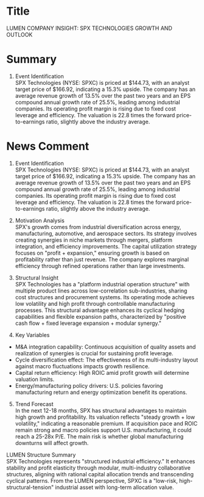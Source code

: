 # Title
LUMEN COMPANY INSIGHT: SPX TECHNOLOGIES GROWTH AND OUTLOOK

# Summary
1. Event Identification  
SPX Technologies (NYSE: SPXC) is priced at $144.73, with an analyst target price of $166.92, indicating a 15.3% upside. The company has an average revenue growth of 13.5% over the past two years and an EPS compound annual growth rate of 25.5%, leading among industrial companies. Its operating profit margin is rising due to fixed cost leverage and efficiency. The valuation is 22.8 times the forward price-to-earnings ratio, slightly above the industry average.

# News Comment
1. Event Identification  
SPX Technologies (NYSE: SPXC) is priced at $144.73, with an analyst target price of $166.92, indicating a 15.3% upside. The company has an average revenue growth of 13.5% over the past two years and an EPS compound annual growth rate of 25.5%, leading among industrial companies. Its operating profit margin is rising due to fixed cost leverage and efficiency. The valuation is 22.8 times the forward price-to-earnings ratio, slightly above the industry average.

2. Motivation Analysis  
SPX's growth comes from industrial diversification across energy, manufacturing, automotive, and aerospace sectors. Its strategy involves creating synergies in niche markets through mergers, platform integration, and efficiency improvements. The capital utilization strategy focuses on "profit + expansion," ensuring growth is based on profitability rather than just revenue. The company explores marginal efficiency through refined operations rather than large investments.

3. Structural Insight  
SPX Technologies has a "platform industrial operation structure" with multiple product lines across low-correlation sub-industries, sharing cost structures and procurement systems. Its operating mode achieves low volatility and high profit through controllable manufacturing processes. This structural advantage enhances its cyclical hedging capabilities and flexible expansion paths, characterized by "positive cash flow + fixed leverage expansion + modular synergy."

4. Key Variables  
- M&A integration capability: Continuous acquisition of quality assets and realization of synergies is crucial for sustaining profit leverage.  
- Cycle diversification effect: The effectiveness of its multi-industry layout against macro fluctuations impacts growth resilience.  
- Capital return efficiency: High ROIC amid profit growth will determine valuation limits.  
- Energy/manufacturing policy drivers: U.S. policies favoring manufacturing return and energy optimization benefit its operations.

5. Trend Forecast  
In the next 12-18 months, SPX has structural advantages to maintain high growth and profitability. Its valuation reflects "steady growth + low volatility," indicating a reasonable premium. If acquisition pace and ROIC remain strong and macro policies support U.S. manufacturing, it could reach a 25-28x P/E. The main risk is whether global manufacturing downturns will affect growth.

LUMEN Structure Summary  
SPX Technologies represents "structured industrial efficiency." It enhances stability and profit elasticity through modular, multi-industry collaborative structures, aligning with rational capital allocation trends and transcending cyclical patterns. From the LUMEN perspective, SPXC is a "low-risk, high-structural-tension" industrial asset with long-term allocation value.
